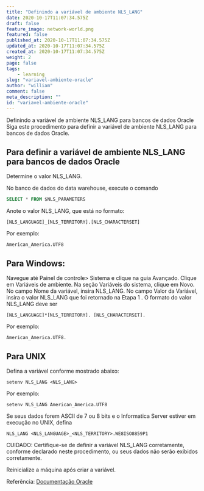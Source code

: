 ```yaml
---
title: "Definindo a variável de ambiente NLS_LANG"
date: 2020-10-17T11:07:34.575Z
draft: false
feature_image: network-world.png
featured: false
published_at: 2020-10-17T11:07:34.575Z
updated_at: 2020-10-17T11:07:34.575Z
created_at: 2020-10-17T11:07:34.575Z
weight: 2
page: false
tags:
    - learning
slug: "variavel-ambiente-oracle"
author: "william"
comment: false
meta_description: ""
id: "variavel-ambiente-oracle"
---
```


Definindo a variável de ambiente NLS_LANG para bancos de dados Oracle
Siga este procedimento para definir a variável de ambiente NLS_LANG para bancos de dados Oracle.

## Para definir a variável de ambiente NLS_LANG para bancos de dados Oracle

Determine o valor NLS_LANG.

No banco de dados do data warehouse, execute o comando

```sql
SELECT * FROM $NLS_PARAMETERS
```

Anote o valor NLS_LANG, que está no formato:

```
[NLS_LANGUAGE]_[NLS_TERRITORY].[NLS_CHARACTERSET]
```

Por exemplo:

```
American_America.UTF8
```

## Para Windows:

Navegue até Painel de controle> Sistema e clique na guia Avançado. Clique em Variáveis ​​de ambiente.
Na seção Variáveis ​​do sistema, clique em Novo.
No campo Nome da variável, insira NLS_LANG.
No campo Valor da Variável, insira o valor NLS_LANG que foi retornado na Etapa 1 .
O formato do valor NLS_LANG deve ser

```
[NLS_LANGUAGE]*[NLS_TERRITORY]. [NLS_CHARACTERSET].
```

Por exemplo:

```
American_America.UTF8.
```

## Para UNIX

Defina a variável conforme mostrado abaixo:

```
setenv NLS_LANG <NLS_LANG>
```

Por exemplo:

```
setenv NLS_LANG American_America.UTF8
```

Se seus dados forem ASCII de 7 ou 8 bits e o Informatica Server estiver em execução no UNIX, defina

```
NLS_LANG <NLS_LANGUAGE>_<NLS_TERRITORY>.WE8ISO8859P1
```

CUIDADO: Certifique-se de definir a variável NLS_LANG corretamente, conforme declarado neste procedimento, ou seus dados não serão exibidos corretamente.

Reinicialize a máquina após criar a variável.

Referência: [Documentação Oracle](https://docs.oracle.com/cd/E12102_01/books/AnyInstAdm784/AnyInstAdmPreInstall18.html#wp1043751)

